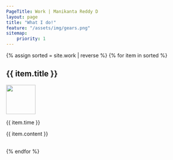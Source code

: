 ```yaml
---
PageTitle: Work | Manikanta Reddy D
layout: page
title: "What I do!"
feature: "/assets/img/gears.png"
sitemap:
    priority: 1
---
```


{% assign sorted = site.work | reverse %}
{% for item in sorted %}
<div class="row">
    <div class="col-lg-10">
        <b><h2>{{ item.title }}</h2></b>
    </div>
    <div class="col-lg-2">
        <img style="width:80px" src="{{ item.logo }}" />
    </div>
</div>
<div class="row">
    <div class="col-md-12"><p>{{ item.time }}</p></div>
</div>

{{ item.content }}

<br>
{% endfor %}

